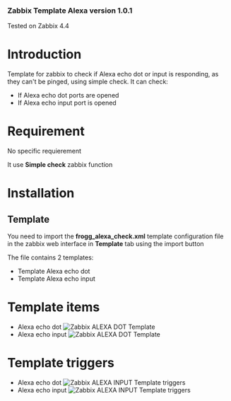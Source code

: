 ### Zabbix Template Alexa version 1.0.1

Tested on Zabbix 4.4

# Introduction
Template for zabbix to check if Alexa echo dot or input is responding, as they can't be pinged, using simple check.
It can check:
* If Alexa echo dot ports are opened 
* If Alexa echo input port is opened  

# Requirement
No specific requierement

It use **Simple check** zabbix function

# Installation

## Template
You need to import the **frogg_alexa_check.xml** template configuration file in the zabbix web interface in **Template** tab using the import button

The file contains 2 templates:
* Template Alexa echo dot
* Template Alexa echo input

# Template items
* Alexa echo dot
![Zabbix ALEXA DOT Template](https://tool.frogg.fr/upload/github/zabbix-alexa/items-echo-dot.png)
* Alexa echo input
![Zabbix ALEXA DOT Template](https://tool.frogg.fr/upload/github/zabbix-alexa/items-echo-input.png)
# Template triggers
* Alexa echo dot
![Zabbix ALEXA INPUT Template triggers](https://tool.frogg.fr/upload/github/zabbix-alexa/triggers-echo-dot.png)
* Alexa echo input
![Zabbix ALEXA INPUT Template triggers](https://tool.frogg.fr/upload/github/zabbix-alexa/triggers-echo-input.png)
